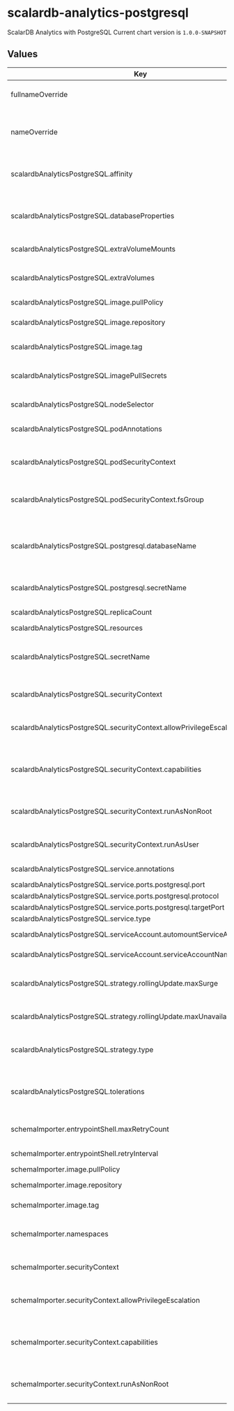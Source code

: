 # scalardb-analytics-postgresql

ScalarDB Analytics with PostgreSQL
Current chart version is `1.0.0-SNAPSHOT`

## Values

| Key | Type | Default | Description |
|-----|------|---------|-------------|
| fullnameOverride | string | `""` | String to fully override scalardb-analytics-postgresql.fullname template |
| nameOverride | string | `""` | String to partially override scalardb-analytics-postgresql.fullname template (will maintain the release name) |
| scalardbAnalyticsPostgreSQL.affinity | object | `{}` | The affinity/anti-affinity feature, greatly expands the types of constraints you can express. |
| scalardbAnalyticsPostgreSQL.databaseProperties | string | The minimum template of database.properties is set by default. | The database.properties to access the underlying databases that Schema Importer will load schemas into PostgreSQL. |
| scalardbAnalyticsPostgreSQL.extraVolumeMounts | list | `[]` | Defines additional volume mounts. |
| scalardbAnalyticsPostgreSQL.extraVolumes | list | `[]` | Defines additional volumes. If you want to mount a volume for PGDATA, you can mount extra volumes. |
| scalardbAnalyticsPostgreSQL.image.pullPolicy | string | `"IfNotPresent"` | Specify a image pulling policy. |
| scalardbAnalyticsPostgreSQL.image.repository | string | `"ghcr.io/scalar-labs/scalardb-analytics-postgresql"` | Docker image repository of ScalarDB Analytics with PostgreSQL. |
| scalardbAnalyticsPostgreSQL.image.tag | string | `""` | Override the image tag whose default is the chart appVersion |
| scalardbAnalyticsPostgreSQL.imagePullSecrets | list | `[{"name":"reg-docker-secrets"}]` | Optionally specify an array of imagePullSecrets. Secrets must be manually created in the namespace. |
| scalardbAnalyticsPostgreSQL.nodeSelector | object | `{}` | nodeSelector is form of node selection constraint. |
| scalardbAnalyticsPostgreSQL.podAnnotations | object | `{}` | Pod annotations for the scalardb-analytics-postgresql deployment. |
| scalardbAnalyticsPostgreSQL.podSecurityContext | object | `{"fsGroup":201,"seccompProfile":{"type":"RuntimeDefault"}}` | PodSecurityContext holds pod-level security attributes and common container settings. |
| scalardbAnalyticsPostgreSQL.podSecurityContext.fsGroup | int | `201` | To work ScalarDB Analytics with PostgreSQL properly, you must set "201" to "podSecurityContext.fsGroup". |
| scalardbAnalyticsPostgreSQL.postgresql.databaseName | string | `"scalardb"` | The database name that you create in PostgreSQL. Schema Importer create some object such a view of ScalarDB Analytics with PostgreSQL in this database. |
| scalardbAnalyticsPostgreSQL.postgresql.secretName | string | `"scalardb-analytics-postgresql-superuser-password"` | The secret resource name that includes superuser password for PostgreSQL. |
| scalardbAnalyticsPostgreSQL.replicaCount | int | `3` | Default values for number of replicas. |
| scalardbAnalyticsPostgreSQL.resources | object | `{}` | Resources allowed to the pod. |
| scalardbAnalyticsPostgreSQL.secretName | string | `""` | Secret name that includes sensitive data such as credentials. Each secret key is passed to Pod as environment variables using envFrom. |
| scalardbAnalyticsPostgreSQL.securityContext | object | `{"allowPrivilegeEscalation":false,"capabilities":{"drop":["ALL"]},"runAsNonRoot":true,"runAsUser":999}` | Setting security context at the pod applies those settings to all containers in the pod. |
| scalardbAnalyticsPostgreSQL.securityContext.allowPrivilegeEscalation | bool | `false` | AllowPrivilegeEscalation controls whether a process can gain more privileges than its parent process. |
| scalardbAnalyticsPostgreSQL.securityContext.capabilities | object | `{"drop":["ALL"]}` | Capabilities (specifically, Linux capabilities), are used for permission management in Linux. Some capabilities are enabled by default. |
| scalardbAnalyticsPostgreSQL.securityContext.runAsNonRoot | bool | `true` | Containers should be run as a non-root user with the minimum required permissions (principle of least privilege). |
| scalardbAnalyticsPostgreSQL.securityContext.runAsUser | int | `999` | The PostgreSQL official image use the "postgres (UID=999)" user by default. |
| scalardbAnalyticsPostgreSQL.service.annotations | object | `{}` | Service annotations, e.g: prometheus, etc. |
| scalardbAnalyticsPostgreSQL.service.ports.postgresql.port | int | `5432` | PostgreSQL public port |
| scalardbAnalyticsPostgreSQL.service.ports.postgresql.protocol | string | `"TCP"` | PostgreSQL protocol |
| scalardbAnalyticsPostgreSQL.service.ports.postgresql.targetPort | int | `5432` | PostgreSQL k8s internal port |
| scalardbAnalyticsPostgreSQL.service.type | string | `"ClusterIP"` | service types in kubernetes |
| scalardbAnalyticsPostgreSQL.serviceAccount.automountServiceAccountToken | bool | `false` | Specify to mount a service account token or not. |
| scalardbAnalyticsPostgreSQL.serviceAccount.serviceAccountName | string | `""` | Name of the existing service account resource. |
| scalardbAnalyticsPostgreSQL.strategy.rollingUpdate.maxSurge | string | `"25%"` | The number of pods that can be created above the desired amount of pods during an update |
| scalardbAnalyticsPostgreSQL.strategy.rollingUpdate.maxUnavailable | string | `"25%"` | The number of pods that can be unavailable during the update process |
| scalardbAnalyticsPostgreSQL.strategy.type | string | `"RollingUpdate"` | New pods are added gradually, and old pods are terminated gradually, e.g: Recreate or RollingUpdate |
| scalardbAnalyticsPostgreSQL.tolerations | list | `[]` | Tolerations are applied to pods, and allow (but do not require) the pods to schedule onto nodes with matching taints. |
| schemaImporter.entrypointShell.maxRetryCount | int | `10` | Maximum retry count of Schema Importer in entrypoint.sh. |
| schemaImporter.entrypointShell.retryInterval | int | `3` | Retry interval of Schema Importer in entrypoint.sh. |
| schemaImporter.image.pullPolicy | string | `"IfNotPresent"` | Specify a image pulling policy. |
| schemaImporter.image.repository | string | `"ghcr.io/scalar-labs/scalardb-analytics-postgresql-schema-importer"` | Docker image repository of Schema Importer. |
| schemaImporter.image.tag | string | `""` | Override the image tag whose default is the chart appVersion |
| schemaImporter.namespaces | list | `[]` | Namespace list that includes tables you want to read via ScalarDB Analytics with PostgreSQL. |
| schemaImporter.securityContext | object | `{"allowPrivilegeEscalation":false,"capabilities":{"drop":["ALL"]},"runAsNonRoot":true}` | Setting security context at the pod applies those settings to all containers in the pod. |
| schemaImporter.securityContext.allowPrivilegeEscalation | bool | `false` | AllowPrivilegeEscalation controls whether a process can gain more privileges than its parent process. |
| schemaImporter.securityContext.capabilities | object | `{"drop":["ALL"]}` | Capabilities (specifically, Linux capabilities), are used for permission management in Linux. Some capabilities are enabled by default. |
| schemaImporter.securityContext.runAsNonRoot | bool | `true` | Containers should be run as a non-root user with the minimum required permissions (principle of least privilege). |
